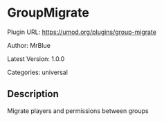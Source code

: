 # GroupMigrate

Plugin URL: https://umod.org/plugins/group-migrate

Author: MrBlue

Latest Version: 1.0.0

Categories: universal

## Description

Migrate players and permissions between groups
